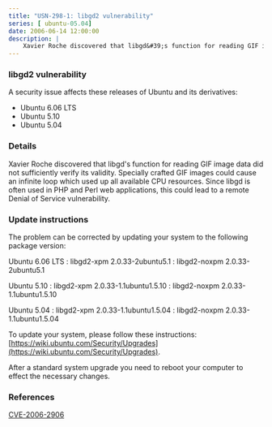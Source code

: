 ```yaml
---
title: "USN-298-1: libgd2 vulnerability"
series: [ ubuntu-05.04]
date: 2006-06-14 12:00:00
description: |
    Xavier Roche discovered that libgd&#39;s function for reading GIF image data did not sufficiently verify its validity. Specially crafted GIF images could cause an infinite loop which used up all available CPU resources. Since libgd is often used in PHP and Perl web applications, this could lead to a remote Denial of Service vulnerability.
--- 
```

 
### libgd2 vulnerability

A security issue affects these releases of Ubuntu and its derivatives:

* Ubuntu 6.06 LTS
* Ubuntu 5.10
* Ubuntu 5.04

### Details

Xavier Roche discovered that libgd&#39;s function for reading GIF image data did not sufficiently verify its validity. Specially crafted GIF images could cause an infinite loop which used up all available CPU resources. Since libgd is often used in PHP and Perl web applications, this could lead to a remote Denial of Service vulnerability.

### Update instructions

The problem can be corrected by updating your system to the following package version:

Ubuntu 6.06 LTS
 : libgd2-xpm <span>2.0.33-2ubuntu5.1</span>
 : libgd2-noxpm <span>2.0.33-2ubuntu5.1</span>

Ubuntu 5.10
 : libgd2-xpm <span>2.0.33-1.1ubuntu1.5.10</span>
 : libgd2-noxpm <span>2.0.33-1.1ubuntu1.5.10</span>

Ubuntu 5.04
 : libgd2-xpm <span>2.0.33-1.1ubuntu1.5.04</span>
 : libgd2-noxpm <span>2.0.33-1.1ubuntu1.5.04</span>

To update your system, please follow these instructions: [https://wiki.ubuntu.com/Security/Upgrades](https://wiki.ubuntu.com/Security/Upgrades).

After a standard system upgrade you need to reboot your computer to effect the necessary changes.

### References

 [CVE-2006-2906](http://people.ubuntu.com/~ubuntu-security/cve/CVE-2006-2906)
 
